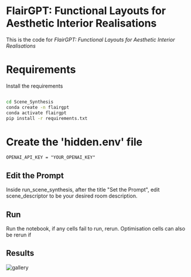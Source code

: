 # FlairGPT: Functional Layouts for Aesthetic Interior Realisations 

This is the code for *FlairGPT: Functional Layouts for Aesthetic Interior Realisations*

# Requirements 
Install the requirements
```bash

cd Scene_Synthesis
conda create -n flairgpt
conda activate flairgpt
pip install -r requirements.txt
```

# Create the 'hidden.env' file 
```env 
OPENAI_API_KEY = "YOUR_OPENAI_KEY"
```

## Edit the Prompt
Inside run_scene_synthesis, after the title "Set the Prompt", edit scene_descriptor to be your desired room description. 

## Run
Run the notebook, if any cells fail to run, rerun. 
Optimisation cells can also be rerun if 

## Results
![gallery](gallery.png)
